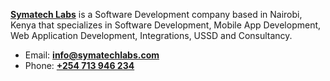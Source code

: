 **[Symatech Labs](https://symatechlabs.com/)** is a Software Development company based in Nairobi, Kenya that specializes in Software Development, Mobile App Development, Web Application Development, Integrations, USSD and Consultancy.

* Email: **[info@symatechlabs.com](mailto:info@symatechlabs.com)**
* Phone: **[+254 713 946 234](tel:+254713946234)**
